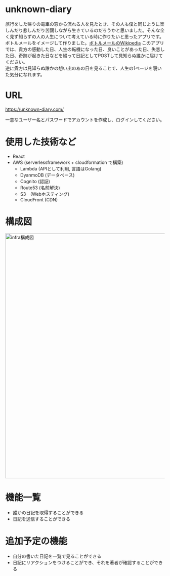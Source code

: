 # unknown-diary
旅行をした帰りの電車の窓から流れる人を見たとき、その人も僕と同じように楽しんだり悲しんだり苦闘しながら生きているのだろうかと思いました。そんな全く見ず知らずの人の人生について考えている時に作りたいと思ったアプリです。ボトルメールをイメージして作りました。[ボトルメールのWikipedia](https://ja.wikipedia.org/wiki/%E3%83%9C%E3%83%88%E3%83%AB%E3%83%A1%E3%83%BC%E3%83%AB)
このアプリでは、貴方の感動した日、人生の転機になった日、良いことがあった日、失恋した日、奇跡が起きた日などを綴って日記としてPOSTして見知らぬ誰かに届けてください。  
逆に貴方は見知らぬ誰かの想い出のあの日を見ることで、人生の1ページを覗いた気分になれます。

# URL
https://unknown-diary.com/

一意なユーザー名とパスワードでアカウントを作成し、ログインしてください。

# 使用した技術など
- React
- AWS (serverlessframework + cloudformation で構築)
  - Lambda (APIとして利用, 言語はGolang)
  - DyanmoDB (データベース)
  - Cognito (認証)
  - Route53 (名前解決)
  - S3　(Webホスティング)
  - CloudFront (CDN)


# 構成図
<img width="775" alt="infra構成図" src="https://user-images.githubusercontent.com/53635209/114696010-2ac1ed80-9d57-11eb-94d4-a0bf1a3505bf.png">
  
# 機能一覧
- 誰かの日記を取得することができる
- 日記を送信することができる

# 追加予定の機能
- 自分の書いた日記を一覧で見ることができる
- 日記にリアクションをつけることができ、それを著者が確認することができる
